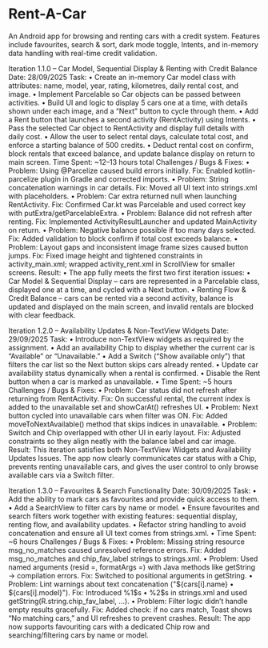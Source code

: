 # Rent-A-Car
An Android app for browsing and renting cars with a credit system. Features include favourites, search &amp; sort, dark mode toggle, Intents, and in-memory data handling with real-time credit validation.

Iteration 1.1.0 – Car Model, Sequential Display & Renting with Credit Balance
Date: 28/09/2025
Task:
•	Create an in-memory Car model class with attributes: name, model, year, rating, kilometres, daily rental cost, and image.
•	Implement Parcelable so Car objects can be passed between activities.
•	Build UI and logic to display 5 cars one at a time, with details shown under each image, and a “Next” button to cycle through them.
•	Add a Rent button that launches a second activity (RentActivity) using Intents.
•	Pass the selected Car object to RentActivity and display full details with daily cost.
•	Allow the user to select rental days, calculate total cost, and enforce a starting balance of 500 credits.
•	Deduct rental cost on confirm, block rentals that exceed balance, and update balance display on return to main screen.
Time Spent: ~12–13 hours total
Challenges / Bugs & Fixes:
•	Problem: Using @Parcelize caused build errors initially.
Fix: Enabled kotlin-parcelize plugin in Gradle and corrected imports.
•	Problem: String concatenation warnings in car details.
Fix: Moved all UI text into strings.xml with placeholders.
•	Problem: Car extra returned null when launching RentActivity.
Fix: Confirmed Car.kt was Parcelable and used correct key with putExtra/getParcelableExtra.
•	Problem: Balance did not refresh after renting.
Fix: Implemented ActivityResultLauncher and updated MainActivity on return.
•	Problem: Negative balance possible if too many days selected.
Fix: Added validation to block confirm if total cost exceeds balance.
•	Problem: Layout gaps and inconsistent image frame sizes caused button jumps.
Fix: Fixed image height and tightened constraints in activity_main.xml; wrapped activity_rent.xml in ScrollView for smaller screens.
Result:
•	The app fully meets the first two first iteration issues:
•	Car Model & Sequential Display – cars are represented in a Parcelable class, displayed one at a time, and cycled with a Next button.
•	Renting Flow & Credit Balance – cars can be rented via a second activity, balance is updated and displayed on the main screen, and invalid rentals are blocked with clear feedback.

Iteration 1.2.0 – Availability Updates & Non-TextView Widgets
Date: 29/09/2025
Task:
•	Introduce non-TextView widgets as required by the assignment.
•	Add an availability Chip to display whether the current car is “Available” or “Unavailable.”
•	Add a Switch (“Show available only”) that filters the car list so the Next button skips cars already rented.
•	Update car availability status dynamically when a rental is confirmed.
•	Disable the Rent button when a car is marked as unavailable.
•	Time Spent: ~5 hours
Challenges / Bugs & Fixes:
•	Problem: Car status did not refresh after returning from RentActivity.
Fix: On successful rental, the current index is added to the unavailable set and showCarAt() refreshes UI.
•	Problem: Next button cycled into unavailable cars when filter was ON.
Fix: Added moveToNextAvailable() method that skips indices in unavailable.
•	Problem: Switch and Chip overlapped with other UI in early layout.
Fix: Adjusted constraints so they align neatly with the balance label and car image.
Result:
This iteration satisfies both Non-TextView Widgets and Availability Updates Issues. The app now clearly communicates car status with a Chip, prevents renting unavailable cars, and gives the user control to only browse available cars via a Switch filter.

Iteration 1.3.0 – Favourites & Search Functionality
Date: 30/09/2025
Task:
•	Add the ability to mark cars as favourites and provide quick access to them.
•	Add a SearchView to filter cars by name or model.
•	Ensure favourites and search filters work together with existing features: sequential display, renting flow, and availability updates.
•	Refactor string handling to avoid concatenation and ensure all UI text comes from strings.xml.
•	Time Spent: ~6 hours
Challenges / Bugs & Fixes:
•	Problem: Missing string resource msg_no_matches caused unresolved reference errors.
Fix: Added msg_no_matches and chip_fav_label strings to strings.xml.
•	Problem: Used named arguments (resid =, formatArgs =) with Java methods like getString → compilation errors.
Fix: Switched to positional arguments in getString.
•	Problem: Lint warnings about text concatenation ("${cars[i].name} • ${cars[i].model}").
Fix: Introduced %1$s • %2$s in strings.xml and used getString(R.string.chip_fav_label, ...).
•	Problem: Filter logic didn’t handle empty results gracefully.
Fix: Added check: if no cars match, Toast shows “No matching cars,” and UI refreshes to prevent crashes.
Result:
The app now supports favouriting cars with a dedicated Chip row and searching/filtering cars by name or model. 

